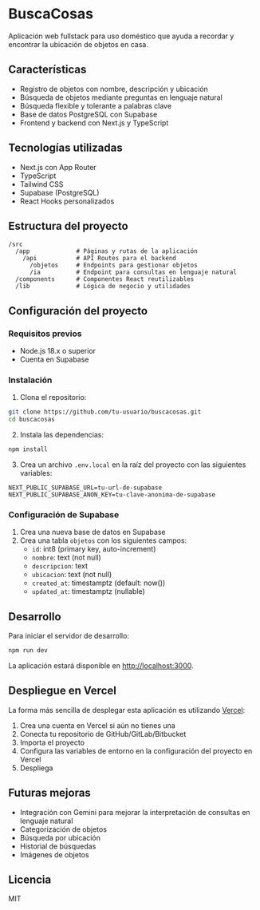 # BuscaCosas

Aplicación web fullstack para uso doméstico que ayuda a recordar y encontrar la ubicación de objetos en casa.

## Características

- Registro de objetos con nombre, descripción y ubicación
- Búsqueda de objetos mediante preguntas en lenguaje natural
- Búsqueda flexible y tolerante a palabras clave
- Base de datos PostgreSQL con Supabase
- Frontend y backend con Next.js y TypeScript

## Tecnologías utilizadas

- Next.js con App Router
- TypeScript
- Tailwind CSS
- Supabase (PostgreSQL)
- React Hooks personalizados

## Estructura del proyecto

```
/src
  /app             # Páginas y rutas de la aplicación
    /api           # API Routes para el backend
      /objetos     # Endpoints para gestionar objetos
      /ia          # Endpoint para consultas en lenguaje natural
  /components      # Componentes React reutilizables
  /lib             # Lógica de negocio y utilidades
```

## Configuración del proyecto

### Requisitos previos

- Node.js 18.x o superior
- Cuenta en Supabase

### Instalación

1. Clona el repositorio:

```bash
git clone https://github.com/tu-usuario/buscacosas.git
cd buscacosas
```

2. Instala las dependencias:

```bash
npm install
```

3. Crea un archivo `.env.local` en la raíz del proyecto con las siguientes variables:

```
NEXT_PUBLIC_SUPABASE_URL=tu-url-de-supabase
NEXT_PUBLIC_SUPABASE_ANON_KEY=tu-clave-anonima-de-supabase
```

### Configuración de Supabase

1. Crea una nueva base de datos en Supabase
2. Crea una tabla `objetos` con los siguientes campos:
   - `id`: int8 (primary key, auto-increment)
   - `nombre`: text (not null)
   - `descripcion`: text
   - `ubicacion`: text (not null)
   - `created_at`: timestamptz (default: now())
   - `updated_at`: timestamptz (nullable)

## Desarrollo

Para iniciar el servidor de desarrollo:

```bash
npm run dev
```

La aplicación estará disponible en [http://localhost:3000](http://localhost:3000).

## Despliegue en Vercel

La forma más sencilla de desplegar esta aplicación es utilizando [Vercel](https://vercel.com):

1. Crea una cuenta en Vercel si aún no tienes una
2. Conecta tu repositorio de GitHub/GitLab/Bitbucket
3. Importa el proyecto
4. Configura las variables de entorno en la configuración del proyecto en Vercel
5. Despliega

## Futuras mejoras

- Integración con Gemini para mejorar la interpretación de consultas en lenguaje natural
- Categorización de objetos
- Búsqueda por ubicación
- Historial de búsquedas
- Imágenes de objetos

## Licencia

MIT

